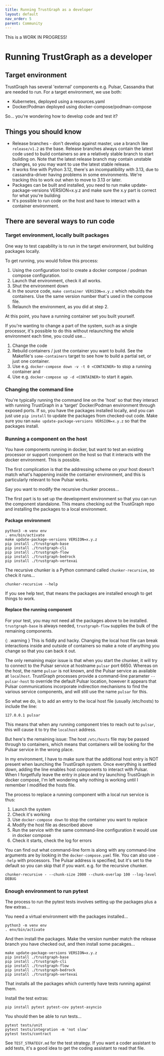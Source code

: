 ```yaml
---
title: Running TrustGraph as a developer
layout: default
nav_order: 5
parent: Community
---
```


This is a WORK IN PROGRESS!

# Running TrustGraph as a developer

## Target environment

TrustGraph has several 'external' components e.g. Pulsar, Cassandra that are
needed to run.  For a target environment, we use both:

- Kubernetes, deployed using a resources.yaml
- Docker/Podman deployed using docker-compose/podman-compose

So... you're wondering how to develop code and test it?

## Things you should know

- Release branches - don't develop against master, use
  a branch like `release/v1.2` as the base.  Release branches always
  contain the latest code used to build containers so are a relatively
  stable branch to start building on.  Note that the latest release branch
  may contain unstable changes, so you may want to use the latest stable
  release.
- It works fine with Python 3.12, there's an incompatibility with 3.13, due
  to cassandra-driver having problems in some environments.  We're tracking
  this to work out when to move to 3.13 or later.
- Packages can be built and installed, you need to run
  make update-package-versions VERSION=x.y.z
  and make sure the x.y part is correct for what you're building
- It's possible to run code on the host and have to interact with a
  container environment.

## There are several ways to run code

### Target environment, locally built packages

One way to test capability is to run in the target environment, but building
packages locally.

To get running, you would follow this process:
1. Using the configuration tool to create a docker compose / podman compose
   configuration.
2. Launch that environment, check it all works.
3. Shut the environment down
4. In the source code, `make container VERSION=x.y.z` which rebuilds the
   containers.  Use the same version number that's used in the compose file.
5. Relaunch the environment, as you did at step 2.

At this point, you have a running container set you built yourself.

If you're wanting to change a part of the system, such as a single processor,
it's possible to do this without relaunching the whole environment each time,
you could use...

1. Change the code
2. Rebuild containers / just the container you want to build.  See the
   Makefile's `some-containers` target to see how to build a partial set, or
   just one container.
3. Use e.g. `docker-compose down -v -t 0 <CONTAINER>` to stop a running
   container and
4. Use e.g. `docker-compose up -d <CONTAINER>` to start it again.

### Changing the command line

You're typically running the command line on the 'host' so that they interact
with running TrustGraph in a 'target' Docker/Podman environment through
exposed ports.  If so, you have the packages installed locally, and you
can just use `pip install` to update the packages from checked-out code.
Make sure you ran `make update-package-versions VERSION=x.y.z` so that the
packages install.

### Running a component on the host

You have components running in docker, but want to test an existing
processor or support component on the host so that it interacts with the
docker environment.  This is possible.

The first complication is that the addressing scheme on your host doesn't
match what's happening inside the container environment, and this
is particularly relevant to how Pulsar works.

Say you want to modify the recursive chunker process...

The first part is to set up the development environment so that you
can run the component standalone.  This means checking out the TrustGraph
repo and installing the packages to a local environment.

#### Package environment

```
python3 -m venv env
. env/bin/activate
make update-package-versions VERSION=x.y.z
pip install ./trustgraph-base
pip install ./trustgraph-cli
pip install ./trustgraph-flow
pip install ./trustgraph-bedrock
pip install ./trustgraph-vertexai
```

The recursive chunker is a Python command called `chunker-recursive`, so
check it runs...

```
chunker-recursive --help
```

If you see help text, that means the packages are installed enough
to get things to work.

#### Replace the running component

For your test, you may not need all the packages above to be
installed.  `trustgraph-base` is always needed, `trustgraph-flow`
supplies the bulk of the remaining components.

{: .warning }
This is fiddly and hacky.  Changing the local host file
can break interactions inside and outside of containers so make a note
of anything you change so that you can back it out.

The only remaining major issue is that when you start the chunker,
it will try to connect to the Pulsar service at hostname `pulsar` port 6650.
Whereas on the host, the name `pulsar` is not known, and the Pulsar
service as available at `localhost`.  TrustGraph processes provide a
command-line parameter `--pulsar-host` to override the default Pulsar
location, however it appears that Pulsar communications incorporate
indirection mechanisms to find the various service components, and
will still use the name `pulsar` for this.

So what we do, is to add an entry to the local host file (usually /etc/hosts)
to include the line:

```
127.0.0.1 pulsar
```

This means that when any running component tries to reach out to
`pulsar`, this will cause it to try the `localhost` address.

But here's the remaining issue: The host `/etc/hosts` file may be passed
through to containers, which means that containers will be looking for
the Pulsar service in the wrong place.

In my environment, I have to make sure that the additional host entry
is NOT present when launching the TrustGraph system.  Once everything
is settled down, adding the line enables host components to interact
with Pulsar.  When I forgetfully leave the entry in place and try launching
TrustGraph in docker compose, I'm left wondering why nothing is working
until I remember I modified the hosts file.

The process to replace a running component with a local run service is thus:

1. Launch the system
2. Check it's working
3. Use `docker-compose down` to stop the container you want to replace
4. Modify the host file as described above
6. Run the service with the same command-line configuration it would use
   in docker compose
7. Check it starts, check the log for errors

You can find out what command-line form is along with any command-line
arguments are by looking in the `docker-compose.yaml` file.  You can also
use `--help` with processors. The Pulsar address is specified, but it's set
to the default so you can skip that if you want.
e.g. for the recursive chunker.

```
chunker-recursive - --chunk-size 2000 --chunk-overlap 100 --log-level DEBUG
```

### Enough environment to run pytest

The process to run the pytest tests involves setting up the
packages plus a few extras...

You need a virtual environment with the packages installed...
```
python3 -m venv env
. env/bin/activate
```

And then install the packages.  Make the version number match the
release branch you have checked out, and then install some pacakges...

```
make update-package-versions VERSION=x.y.z
pip install ./trustgraph-base
pip install ./trustgraph-cli
pip install ./trustgraph-flow
pip install ./trustgraph-bedrock
pip install ./trustgraph-vertexai
```

That installs all the packages which currently have tests running
against them.

Install the test extras:

```
pip install pytest pytest-cov pytest-asyncio
```

You should then be able to run tests...
```
pytest tests/unit
pytest tests/integration -m 'not slow'
pytest tests/contract
```

See `TEST_STRATEGY.md` for the test strategy.  If you want a coder
assistant to add tests, it's a good idea to get the coding assistant
to read that file.
